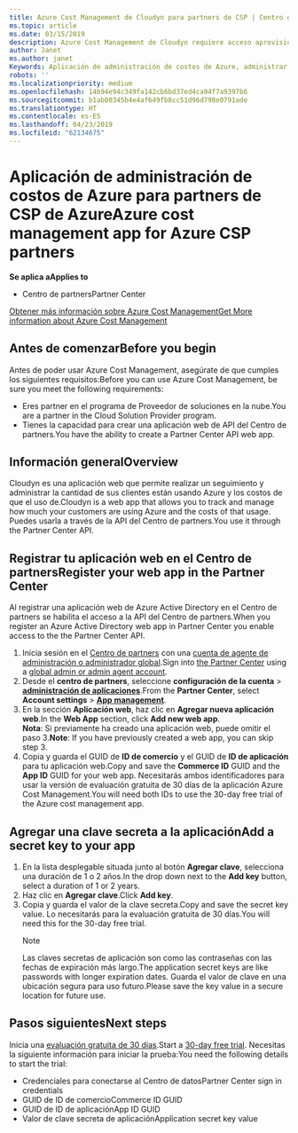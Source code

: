 ```yaml
---
title: Azure Cost Management de Cloudyn para partners de CSP | Centro de partners
ms.topic: article
ms.date: 03/15/2019
description: Azure Cost Management de Cloudyn requiere acceso aprovisionado a la API del Centro de partners.
author: Janet
ms.author: janet
Keywords: Aplicación de administración de costos de Azure, administrar los costos, las aplicaciones web
robots: ''
ms.localizationpriority: medium
ms.openlocfilehash: 14b94e94c349fa142cb6bd37ed4ca94f7a9397b6
ms.sourcegitcommit: b1ab80345b4e4af649fb8cc51d96d798e0791ade
ms.translationtype: HT
ms.contentlocale: es-ES
ms.lasthandoff: 04/23/2019
ms.locfileid: "62134675"
---
```

# <a name="azure-cost-management-app-for-azure-csp-partners"></a><span data-ttu-id="a6ad0-104">Aplicación de administración de costos de Azure para partners de CSP de Azure</span><span class="sxs-lookup"><span data-stu-id="a6ad0-104">Azure cost management app for Azure CSP partners</span></span>  

<span data-ttu-id="a6ad0-105">**Se aplica a**</span><span class="sxs-lookup"><span data-stu-id="a6ad0-105">**Applies to**</span></span>

-  <span data-ttu-id="a6ad0-106">Centro de partners</span><span class="sxs-lookup"><span data-stu-id="a6ad0-106">Partner Center</span></span>

[<span data-ttu-id="a6ad0-107">Obtener más información sobre Azure Cost Management</span><span class="sxs-lookup"><span data-stu-id="a6ad0-107">Get More information about Azure Cost Management</span></span>](https://go.microsoft.com/fwlink/p/?linkid=857893)

## <a name="before-you-begin"></a><span data-ttu-id="a6ad0-108">Antes de comenzar</span><span class="sxs-lookup"><span data-stu-id="a6ad0-108">Before you begin</span></span>
<span data-ttu-id="a6ad0-109">Antes de poder usar Azure Cost Management, asegúrate de que cumples los siguientes requisitos:</span><span class="sxs-lookup"><span data-stu-id="a6ad0-109">Before you can use Azure Cost Management, be sure you meet the following requirements:</span></span>

- <span data-ttu-id="a6ad0-110">Eres partner en el programa de Proveedor de soluciones en la nube.</span><span class="sxs-lookup"><span data-stu-id="a6ad0-110">You are a partner in the Cloud Solution Provider program.</span></span>
- <span data-ttu-id="a6ad0-111">Tienes la capacidad para crear una aplicación web de API del Centro de partners.</span><span class="sxs-lookup"><span data-stu-id="a6ad0-111">You have the ability to create a Partner Center API web app.</span></span>

## <a name="overview"></a><span data-ttu-id="a6ad0-112">Información general</span><span class="sxs-lookup"><span data-stu-id="a6ad0-112">Overview</span></span>

<span data-ttu-id="a6ad0-113">Cloudyn es una aplicación web que permite realizar un seguimiento y administrar la cantidad de sus clientes están usando Azure y los costos de que el uso de.</span><span class="sxs-lookup"><span data-stu-id="a6ad0-113">Cloudyn is a web app that allows you to track and manage how much your customers are using Azure and the costs of that usage.</span></span> <span data-ttu-id="a6ad0-114">Puedes usarla a través de la API del Centro de partners.</span><span class="sxs-lookup"><span data-stu-id="a6ad0-114">You use it through the Partner Center API.</span></span>

## <a name="register-your-web-app-in-the-partner-center"></a><span data-ttu-id="a6ad0-115">Registrar tu aplicación web en el Centro de partners</span><span class="sxs-lookup"><span data-stu-id="a6ad0-115">Register your web app in the Partner Center</span></span>
<span data-ttu-id="a6ad0-116">Al registrar una aplicación web de Azure Active Directory en el Centro de partners se habilita el acceso a la API del Centro de partners.</span><span class="sxs-lookup"><span data-stu-id="a6ad0-116">When you register an Azure Active Directory web app in Partner Center you enable access to the the Partner Center API.</span></span> 
1.  <span data-ttu-id="a6ad0-117">Inicia sesión en el [Centro de partners](https://partnercenter.microsoft.com/en-us/pcv/dashboard/overview) con una [cuenta de agente de administración o administrador global](create-user-accounts-and-set-permissions.md).</span><span class="sxs-lookup"><span data-stu-id="a6ad0-117">Sign into [the Partner Center](https://partnercenter.microsoft.com/en-us/pcv/dashboard/overview) using a [global admin or admin agent account](create-user-accounts-and-set-permissions.md).</span></span>
2.  <span data-ttu-id="a6ad0-118">Desde el **centro de partners**, seleccione **configuración de la cuenta** &gt;  **[administración de aplicaciones](https://partnercenter.microsoft.com/en-us/pcv/apiintegration/appmanagement)**.</span><span class="sxs-lookup"><span data-stu-id="a6ad0-118">From the **Partner Center**, select **Account settings** &gt; **[App management](https://partnercenter.microsoft.com/en-us/pcv/apiintegration/appmanagement)**.</span></span>
3.  <span data-ttu-id="a6ad0-119">En la sección **Aplicación web**, haz clic en **Agregar nueva aplicación web**.</span><span class="sxs-lookup"><span data-stu-id="a6ad0-119">In the **Web App** section, click **Add new web app**.</span></span>
<br> <span data-ttu-id="a6ad0-120">**Nota**: Si previamente ha creado una aplicación web, puede omitir el paso 3.</span><span class="sxs-lookup"><span data-stu-id="a6ad0-120">**Note**: If you have previously created a web app, you can skip step 3.</span></span>
4.  <span data-ttu-id="a6ad0-121">Copia y guarda el GUID de **ID de comercio** y el GUID de **ID de aplicación** para tu aplicación web.</span><span class="sxs-lookup"><span data-stu-id="a6ad0-121">Copy and save the **Commerce ID** GUID and the **App ID** GUID for your web app.</span></span> <span data-ttu-id="a6ad0-122">Necesitarás ambos identificadores para usar la versión de evaluación gratuita de 30 días de la aplicación Azure Cost Management.</span><span class="sxs-lookup"><span data-stu-id="a6ad0-122">You will need both IDs to use the 30-day free trial of the Azure cost management app.</span></span>

## <a name="add-a-secret-key-to-your-app"></a><span data-ttu-id="a6ad0-123">Agregar una clave secreta a la aplicación</span><span class="sxs-lookup"><span data-stu-id="a6ad0-123">Add a secret key to your app</span></span>
1. <span data-ttu-id="a6ad0-124">En la lista desplegable situada junto al botón **Agregar clave**, selecciona una duración de 1 o 2 años.</span><span class="sxs-lookup"><span data-stu-id="a6ad0-124">In the drop down next to the **Add key** button, select a duration of 1 or 2 years.</span></span>
2. <span data-ttu-id="a6ad0-125">Haz clic en **Agregar clave**.</span><span class="sxs-lookup"><span data-stu-id="a6ad0-125">Click **Add key**.</span></span> 
3. <span data-ttu-id="a6ad0-126">Copia y guarda el valor de la clave secreta.</span><span class="sxs-lookup"><span data-stu-id="a6ad0-126">Copy and save the secret key value.</span></span> <span data-ttu-id="a6ad0-127">Lo necesitarás para la evaluación gratuita de 30 días.</span><span class="sxs-lookup"><span data-stu-id="a6ad0-127">You will need this for the 30-day free trial.</span></span><br>
   > [!NOTE]  
   > <span data-ttu-id="a6ad0-128">Las claves secretas de aplicación son como las contraseñas con las fechas de expiración más largo.</span><span class="sxs-lookup"><span data-stu-id="a6ad0-128">The application secret keys are like passwords with longer expiration dates.</span></span> <span data-ttu-id="a6ad0-129">Guarda el valor de clave en una ubicación segura para uso futuro.</span><span class="sxs-lookup"><span data-stu-id="a6ad0-129">Please save the key value in a secure location for future use.</span></span>

## <a name="next-steps"></a><span data-ttu-id="a6ad0-130">Pasos siguientes</span><span class="sxs-lookup"><span data-stu-id="a6ad0-130">Next steps</span></span>
<span data-ttu-id="a6ad0-131">Inicia una [evaluación gratuita de 30 días](https://go.microsoft.com/fwlink/?linkid=857895).</span><span class="sxs-lookup"><span data-stu-id="a6ad0-131">Start a [30-day free trial](https://go.microsoft.com/fwlink/?linkid=857895).</span></span>
<span data-ttu-id="a6ad0-132">Necesitas la siguiente información para iniciar la prueba:</span><span class="sxs-lookup"><span data-stu-id="a6ad0-132">You need the following details to start the trial:</span></span>
- <span data-ttu-id="a6ad0-133">Credenciales para conectarse al Centro de datos</span><span class="sxs-lookup"><span data-stu-id="a6ad0-133">Partner Center sign in credentials</span></span>
- <span data-ttu-id="a6ad0-134">GUID de ID de comercio</span><span class="sxs-lookup"><span data-stu-id="a6ad0-134">Commerce ID GUID</span></span>
- <span data-ttu-id="a6ad0-135">GUID de ID de aplicación</span><span class="sxs-lookup"><span data-stu-id="a6ad0-135">App ID GUID</span></span>
- <span data-ttu-id="a6ad0-136">Valor de clave secreta de aplicación</span><span class="sxs-lookup"><span data-stu-id="a6ad0-136">Application secret key value</span></span>
